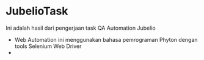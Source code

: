 # JubelioTask
Ini adalah hasil dari pengerjaan task QA Automation Jubelio

- Web Automation ini menggunakan bahasa pemrograman Phyton dengan tools Selenium Web Driver
- 
